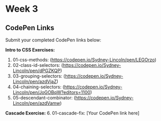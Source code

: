 
# Week 3 

## CodePen Links

Submit your completed CodePen links below:

**Intro to CSS Exercises:**

1. 01-css-methods: (https://codepen.io/Sydney-Lincoln/pen/LEGOrzo)
2. 02-class-id-selectors: (https://codepen.io/Sydney-Lincoln/pen/dPGZKQP)
3. 03-grouping-selectors: (https://codepen.io/Sydney-Lincoln/pen/azdVjaZ)
4. 04-chaining-selectors: (https://codepen.io/Sydney-Lincoln/pen/JoGOBqW?editors=1100)
5. 05-descendant-combinator: (https://codepen.io/Sydney-Lincoln/pen/azdVamw)

**Cascade Exercise:** 6. 01-cascade-fix: [Your CodePen link here]
